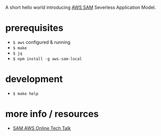 A short hello world introducing [AWS SAM](https://github.com/awslabs/serverless-application-model) Severless Application Model.

# prerequisites

 * `$ aws` configured & running
 * `$ make`
 * `$ jq`
 * `$ npm install -g aws-sam-local` 

# development

* `$ make help`

# more info / resources

* [SAM AWS Online Tech Talk](https://www.youtube.com/watch?v=1k3XqBA2hYM)

